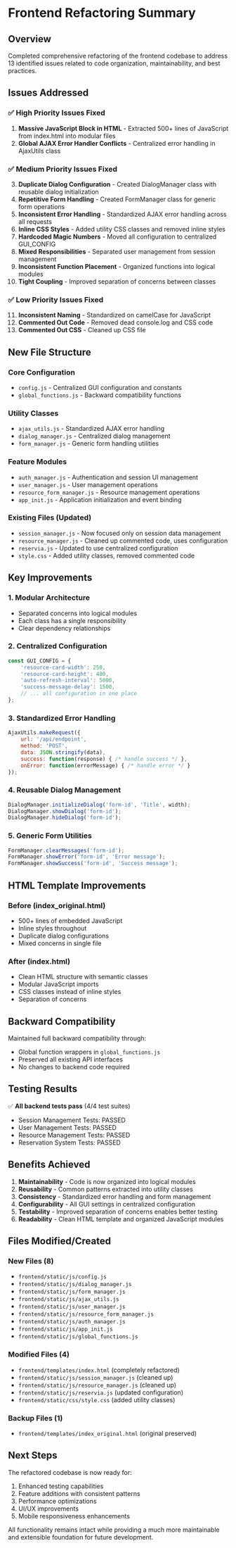 # Frontend Refactoring Summary

## Overview
Completed comprehensive refactoring of the frontend codebase to address 13 identified issues related to code organization, maintainability, and best practices.

## Issues Addressed

### ✅ High Priority Issues Fixed
1. **Massive JavaScript Block in HTML** - Extracted 500+ lines of JavaScript from index.html into modular files
2. **Global AJAX Error Handler Conflicts** - Centralized error handling in AjaxUtils class

### ✅ Medium Priority Issues Fixed
3. **Duplicate Dialog Configuration** - Created DialogManager class with reusable dialog initialization
4. **Repetitive Form Handling** - Created FormManager class for generic form operations
5. **Inconsistent Error Handling** - Standardized AJAX error handling across all requests
6. **Inline CSS Styles** - Added utility CSS classes and removed inline styles
7. **Hardcoded Magic Numbers** - Moved all configuration to centralized GUI_CONFIG
8. **Mixed Responsibilities** - Separated user management from session management
9. **Inconsistent Function Placement** - Organized functions into logical modules
10. **Tight Coupling** - Improved separation of concerns between classes

### ✅ Low Priority Issues Fixed
11. **Inconsistent Naming** - Standardized on camelCase for JavaScript
12. **Commented Out Code** - Removed dead console.log and CSS code
13. **Commented Out CSS** - Cleaned up CSS file

## New File Structure

### Core Configuration
- `config.js` - Centralized GUI configuration and constants
- `global_functions.js` - Backward compatibility functions

### Utility Classes
- `ajax_utils.js` - Standardized AJAX error handling
- `dialog_manager.js` - Centralized dialog management
- `form_manager.js` - Generic form handling utilities

### Feature Modules
- `auth_manager.js` - Authentication and session UI management
- `user_manager.js` - User management operations
- `resource_form_manager.js` - Resource management operations
- `app_init.js` - Application initialization and event binding

### Existing Files (Updated)
- `session_manager.js` - Now focused only on session data management
- `resource_manager.js` - Cleaned up commented code, uses configuration
- `reservia.js` - Updated to use centralized configuration
- `style.css` - Added utility classes, removed commented code

## Key Improvements

### 1. Modular Architecture
- Separated concerns into logical modules
- Each class has a single responsibility
- Clear dependency relationships

### 2. Centralized Configuration
```javascript
const GUI_CONFIG = {
    'resource-card-width': 250,
    'resource-card-height': 400,
    'auto-refresh-interval': 5000,
    'success-message-delay': 1500,
    // ... all configuration in one place
};
```

### 3. Standardized Error Handling
```javascript
AjaxUtils.makeRequest({
    url: '/api/endpoint',
    method: 'POST',
    data: JSON.stringify(data),
    success: function(response) { /* handle success */ },
    onError: function(errorMessage) { /* handle error */ }
});
```

### 4. Reusable Dialog Management
```javascript
DialogManager.initializeDialog('form-id', 'Title', width);
DialogManager.showDialog('form-id');
DialogManager.hideDialog('form-id');
```

### 5. Generic Form Utilities
```javascript
FormManager.clearMessages('form-id');
FormManager.showError('form-id', 'Error message');
FormManager.showSuccess('form-id', 'Success message');
```

## HTML Template Improvements

### Before (index_original.html)
- 500+ lines of embedded JavaScript
- Inline styles throughout
- Duplicate dialog configurations
- Mixed concerns in single file

### After (index.html)
- Clean HTML structure with semantic classes
- Modular JavaScript imports
- CSS classes instead of inline styles
- Separation of concerns

## Backward Compatibility

Maintained full backward compatibility through:
- Global function wrappers in `global_functions.js`
- Preserved all existing API interfaces
- No changes to backend code required

## Testing Results

✅ **All backend tests pass** (4/4 test suites)
- Session Management Tests: PASSED
- User Management Tests: PASSED  
- Resource Management Tests: PASSED
- Reservation System Tests: PASSED

## Benefits Achieved

1. **Maintainability** - Code is now organized into logical modules
2. **Reusability** - Common patterns extracted into utility classes
3. **Consistency** - Standardized error handling and form management
4. **Configurability** - All GUI settings in centralized configuration
5. **Testability** - Improved separation of concerns enables better testing
6. **Readability** - Clean HTML template and organized JavaScript modules

## Files Modified/Created

### New Files (8)
- `frontend/static/js/config.js`
- `frontend/static/js/dialog_manager.js`
- `frontend/static/js/form_manager.js`
- `frontend/static/js/ajax_utils.js`
- `frontend/static/js/user_manager.js`
- `frontend/static/js/resource_form_manager.js`
- `frontend/static/js/auth_manager.js`
- `frontend/static/js/app_init.js`
- `frontend/static/js/global_functions.js`

### Modified Files (4)
- `frontend/templates/index.html` (completely refactored)
- `frontend/static/js/session_manager.js` (cleaned up)
- `frontend/static/js/resource_manager.js` (cleaned up)
- `frontend/static/js/reservia.js` (updated configuration)
- `frontend/static/css/style.css` (added utility classes)

### Backup Files (1)
- `frontend/templates/index_original.html` (original preserved)

## Next Steps

The refactored codebase is now ready for:
1. Enhanced testing capabilities
2. Feature additions with consistent patterns
3. Performance optimizations
4. UI/UX improvements
5. Mobile responsiveness enhancements

All functionality remains intact while providing a much more maintainable and extensible foundation for future development.